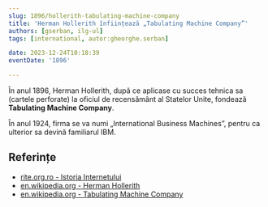 ```yaml
---
slug: 1896/hollerith-tabulating-machine-company
title: 'Herman Hollerith înființează „Tabulating Machine Company”'
authors: [gserban, ilg-ul]
tags: [international, autor:gheorghe.serban]

date: 2023-12-24T10:18:39
eventDate: '1896'

---
```


În anul 1896, Herman Hollerith, după ce aplicase cu succes
tehnica sa (cartele perforate) la oficiul de recensământ al
Statelor Unite, fondează **Tabulating Machine Company**.

<!-- truncate -->

În anul 1924, firma se va numi „International Business Machines”,
pentru ca ulterior sa devină familiarul IBM.

## Referințe

- [rite.org.ro - Istoria Internetului](https://rite.org.ro/istoria-internetului/)
- [en.wikipedia.org - Herman Hollerith](https://en.wikipedia.org/wiki/Herman_Hollerith)
- [en.wikipedia.org - Tabulating Machine Company](https://en.wikipedia.org/wiki/Computing-Tabulating-Recording_Company#Tabulating_Machine_Company)
